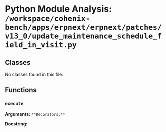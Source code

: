# Python Module Analysis: `/workspace/cohenix-bench/apps/erpnext/erpnext/patches/v13_0/update_maintenance_schedule_field_in_visit.py`

## Classes

No classes found in this file.


## Functions

### `execute`
**Arguments:** ``
**Decorators:** ``

**Docstring:**
```

```

